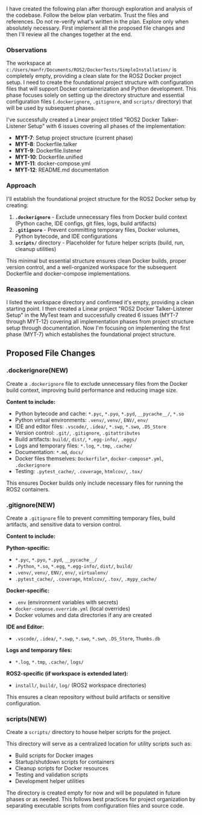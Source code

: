 I have created the following plan after thorough exploration and analysis of the codebase. Follow the below plan verbatim. Trust the files and references. Do not re-verify what's written in the plan. Explore only when absolutely necessary. First implement all the proposed file changes and then I'll review all the changes together at the end.

### Observations

The workspace at `c:/Users/manfr/Documents/ROS2/DockerTests/SimpleInstallation/` is completely empty, providing a clean slate for the ROS2 Docker project setup. I need to create the foundational project structure with configuration files that will support Docker containerization and Python development. This phase focuses solely on setting up the directory structure and essential configuration files (`.dockerignore`, `.gitignore`, and `scripts/` directory) that will be used by subsequent phases.

I've successfully created a Linear project titled "ROS2 Docker Talker-Listener Setup" with 6 issues covering all phases of the implementation:
- **MYT-7**: Setup project structure (current phase)
- **MYT-8**: Dockerfile.talker
- **MYT-9**: Dockerfile.listener  
- **MYT-10**: Dockerfile.unified
- **MYT-11**: docker-compose.yml
- **MYT-12**: README.md documentation


### Approach

I'll establish the foundational project structure for the ROS2 Docker setup by creating:

1. **`.dockerignore`** - Exclude unnecessary files from Docker build context (Python cache, IDE configs, git files, logs, build artifacts)
2. **`.gitignore`** - Prevent committing temporary files, Docker volumes, Python bytecode, and IDE configurations
3. **`scripts/`** directory - Placeholder for future helper scripts (build, run, cleanup utilities)

This minimal but essential structure ensures clean Docker builds, proper version control, and a well-organized workspace for the subsequent Dockerfile and docker-compose implementations.


### Reasoning

I listed the workspace directory and confirmed it's empty, providing a clean starting point. I then created a Linear project "ROS2 Docker Talker-Listener Setup" in the MyTest team and successfully created 6 issues (MYT-7 through MYT-12) covering all implementation phases from project structure setup through documentation. Now I'm focusing on implementing the first phase (MYT-7) which establishes the foundational project structure.


## Proposed File Changes

### .dockerignore(NEW)

Create a `.dockerignore` file to exclude unnecessary files from the Docker build context, improving build performance and reducing image size.

**Content to include:**
- Python bytecode and cache: `*.pyc`, `*.pyo`, `*.pyd`, `__pycache__/`, `*.so`
- Python virtual environments: `.venv/`, `venv/`, `ENV/`, `env/`
- IDE and editor files: `.vscode/`, `.idea/`, `*.swp`, `*.swo`, `.DS_Store`
- Version control: `.git/`, `.gitignore`, `.gitattributes`
- Build artifacts: `build/`, `dist/`, `*.egg-info/`, `.eggs/`
- Logs and temporary files: `*.log`, `*.tmp`, `.cache/`
- Documentation: `*.md`, `docs/`
- Docker files themselves: `Dockerfile*`, `docker-compose*.yml`, `.dockerignore`
- Testing: `.pytest_cache/`, `.coverage`, `htmlcov/`, `.tox/`

This ensures Docker builds only include necessary files for running the ROS2 containers.

### .gitignore(NEW)

Create a `.gitignore` file to prevent committing temporary files, build artifacts, and sensitive data to version control.

**Content to include:**

**Python-specific:**
- `*.pyc`, `*.pyo`, `*.pyd`, `__pycache__/`
- `.Python`, `*.so`, `*.egg`, `*.egg-info/`, `dist/`, `build/`
- `.venv/`, `venv/`, `ENV/`, `env/`, `virtualenv/`
- `.pytest_cache/`, `.coverage`, `htmlcov/`, `.tox/`, `.mypy_cache/`

**Docker-specific:**
- `.env` (environment variables with secrets)
- `docker-compose.override.yml` (local overrides)
- Docker volumes and data directories if any are created

**IDE and Editor:**
- `.vscode/`, `.idea/`, `*.swp`, `*.swo`, `*.swn`, `.DS_Store`, `Thumbs.db`

**Logs and temporary files:**
- `*.log`, `*.tmp`, `.cache/`, `logs/`

**ROS2-specific (if workspace is extended later):**
- `install/`, `build/`, `log/` (ROS2 workspace directories)

This ensures a clean repository without build artifacts or sensitive configuration.

### scripts(NEW)

Create a `scripts/` directory to house helper scripts for the project.

This directory will serve as a centralized location for utility scripts such as:
- Build scripts for Docker images
- Startup/shutdown scripts for containers
- Cleanup scripts for Docker resources
- Testing and validation scripts
- Development helper utilities

The directory is created empty for now and will be populated in future phases or as needed. This follows best practices for project organization by separating executable scripts from configuration files and source code.